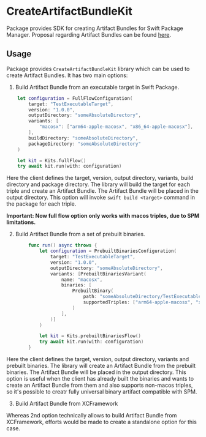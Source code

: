 # CreateArtifactBundleKit

Package provides SDK for creating Artifact Bundles for Swift Package Manager.
Proposal regarding Artifact Bundles can be found [here](https://github.com/apple/swift-evolution/blob/main/proposals/0305-swiftpm-binary-target-improvements.md).

## Usage

Package provides `CreateArtifactBundleKit` library which can be used to create Artifact Bundles. It has two main options:

1. Build Artifact Bundle from an executable target in Swift Package.

```swift
    let configuration = FullFlowConfiguration(
        target: "TestExecutableTarget",
        version: "1.0.0",
        outputDirectory: "someAbsoluteDirectory",
        variants: [
            "macosx": ["arm64-apple-macosx", "x86_64-apple-macosx"],
        ],
        buildDirectory: "someAbsoluteDirectory",
        packageDirectory: "someAbsoluteDirectory"
    )

    let kit = Kits.fullFlow()
    try await kit.run(with: configuration)
```

Here the client defines the target, version, output directory, variants, build directory and package directory. The library will build the target for each triple and create an Artifact Bundle. The Artifact Bundle will be placed in the output directory. This option will invoke `swift build <target>` command in the package for each triple.

**Important: Now full flow option only works with macos triples, due to SPM limitations.**

2. Build Artifact Bundle from a set of prebuilt binaries.

```swift
        func run() async throws {
            let configuration = PrebuiltBinariesConfiguration(
                target: "TestExecutableTarget",
                version: "1.0.0",
                outputDirectory: "someAbsoluteDirectory",
                variants: [PrebuiltBinariesVariant(
                    name: "macosx",
                    binaries: [
                        PrebuiltBinary(
                            path: "someAbsoluteDirectory/TestExecutableTarget.xcframework",
                            supportedTriples: ["arm64-apple-macosx", "x86_64-apple-macosx"]
                        )
                    ],
                )]
            )

            let kit = Kits.prebuiltBinariesFlow()
            try await kit.run(with: configuration)
        }
```

Here the client defines the target, version, output directory, variants and prebuilt binaries. The library will create an Artifact Bundle from the prebuilt binaries. The Artifact Bundle will be placed in the output directory. This option is useful when the client has already built the binaries and wants to create an Artifact Bundle from them and also supports non-macos triples, so it's possible to creatr fully universal binary artifact compatible with SPM.

3. Build Artifact Bundle from XCFramework

Whereas 2nd option technically allows to build Artifact Bundle from XCFramework, efforts would be made to create a standalone option for this case.
